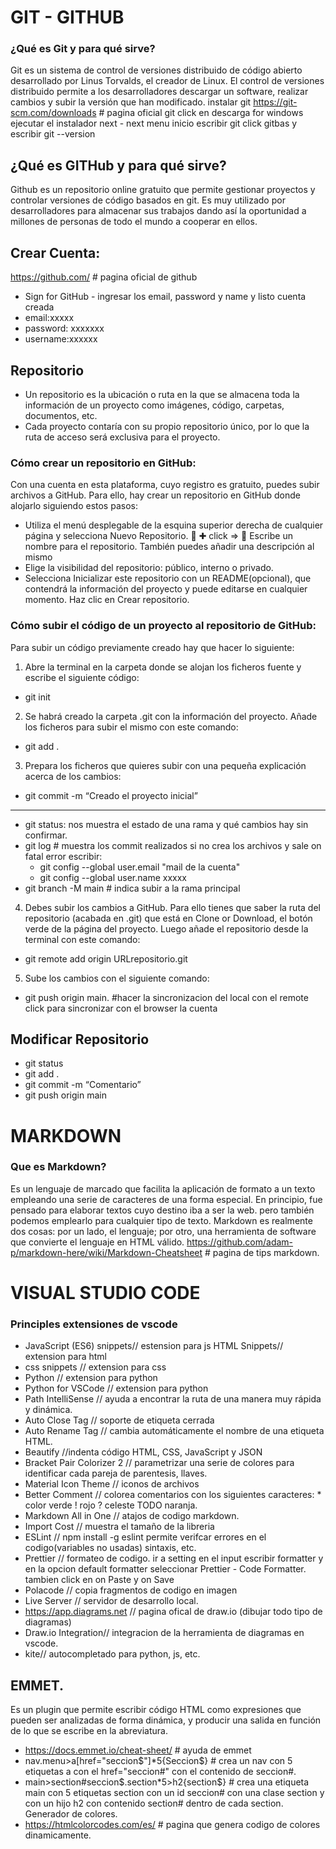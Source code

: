 # GIT - GITHUB

### ¿Qué es Git y para qué sirve?

Git es un sistema de control de versiones distribuido de código abierto desarrollado por Linus Torvalds, el creador de Linux. El control de versiones distribuido permite a los desarrolladores descargar un software, realizar cambios y subir la versión que han modificado.
instalar git
https://git-scm.com/downloads # pagina oficial git
click en descarga for windows
ejecutar el instalador next - next
menu inicio escribir git click gitbas y escribir git --version

## ¿Qué es GITHub y para qué sirve?

Github es un repositorio online gratuito que permite gestionar proyectos y controlar versiones de código basados en git. Es muy utilizado por desarrolladores para almacenar sus trabajos dando así la oportunidad a millones de personas de todo el mundo a cooperar en ellos.

## Crear Cuenta:

https://github.com/ # pagina oficial de github

- Sign for GitHub - ingresar los email, password y name y listo cuenta creada
- email:xxxxx
- password: xxxxxxx
- username:xxxxxx

## Repositorio

- Un repositorio es la ubicación o ruta en la que se almacena toda la información de un proyecto como imágenes, código, carpetas, documentos, etc.
- Cada proyecto contaría con su propio repositorio único, por lo que la ruta de acceso será exclusiva para el proyecto.

### Cómo crear un repositorio en GitHub:

Con una cuenta en esta plataforma, cuyo registro es gratuito, puedes subir archivos a GitHub. Para ello, hay crear un repositorio en GitHub donde alojarlo siguiendo estos pasos:

- Utiliza el menú desplegable de la esquina superior derecha de cualquier página y selecciona Nuevo Repositorio. 🔔 ✚ click => 🔻
  Escribe un nombre para el repositorio. También puedes añadir una descripción al mismo
- Elige la visibilidad del repositorio: público, interno o privado.
- Selecciona Inicializar este repositorio con un README(opcional), que contendrá la información del proyecto y puede editarse en cualquier momento.
  Haz clic en Crear repositorio.

### Cómo subir el código de un proyecto al repositorio de GitHub:

Para subir un código previamente creado hay que hacer lo siguiente:

1. Abre la terminal en la carpeta donde se alojan los ficheros fuente y escribe el siguiente código:

- git init

2. Se habrá creado la carpeta .git con la información del proyecto. Añade los ficheros para subir el mismo con este comando:

- git add .

3. Prepara los ficheros que quieres subir con una pequeña explicación acerca de los cambios:

- git commit -m “Creado el proyecto inicial”

---

- git status: nos muestra el estado de una rama y qué cambios hay sin confirmar.
- git log # muestra los commit realizados
  si no crea los archivos y sale on fatal error escribir:
  - git config --global user.email "mail de la cuenta"
  - git config --global user.name xxxxx
- git branch -M main # indica subir a la rama principal

4. Debes subir los cambios a GitHub. Para ello tienes que saber la ruta del repositorio (acabada en .git) que está en Clone or Download, el botón verde de la página del proyecto. Luego añade el repositorio desde la terminal con este comando:

- git remote add origin URLrepositorio.git

5.  Sube los cambios con el siguiente comando:

- git push origin main. #hacer la sincronizacion del local con el remote
  click para sincronizar con el browser la cuenta

## Modificar Repositorio

- git status
- git add .
- git commit -m “Comentario”
- git push origin main

# MARKDOWN

### Que es Markdown?

Es un lenguaje de marcado que facilita la aplicación de formato a un texto empleando una serie de caracteres de una forma especial. En principio, fue pensado para elaborar textos cuyo destino iba a ser la web. pero también podemos emplearlo para cualquier tipo de texto.
Markdown es realmente dos cosas: por un lado, el lenguaje; por otro, una herramienta de software que convierte el lenguaje en HTML válido.
https://github.com/adam-p/markdown-here/wiki/Markdown-Cheatsheet # pagina de tips markdown.

# VISUAL STUDIO CODE

### Principles extensiones de vscode

- JavaScript (ES6) snippets// estension para js
  HTML Snippets// extension para html
- css snippets // extension para css
- Python // extension para python
- Python for VSCode // extension para python
- Path IntelliSense // ayuda a encontrar la ruta de una manera muy rápida y dinámica.
- Auto Close Tag // soporte de etiqueta cerrada
- Auto Rename Tag // cambia automáticamente el nombre de una etiqueta HTML.
- Beautify //indenta código HTML, CSS, JavaScript y JSON
- Bracket Pair Colorizer 2 // parametrizar una serie de colores para identificar cada pareja de parentesis, llaves.
- Material Icon Theme // iconos de archivos
- Better Comment // colorea comentarios con los siguientes caracteres: \* color verde ! rojo
  ? celeste TODO naranja.
- Markdown All in One // atajos de codigo markdown.
- Import Cost // muestra el tamaño de la libreria
- ESLint // npm install -g eslint permite verifcar errores en el codigo(variables no usadas) sintaxis, etc.
- Prettier // formateo de codigo. ir a setting en el input escribir formatter y en la opcion default formatter seleccionar Prettier - Code Formatter. tambien click en on Paste y on Save
- Polacode // copia fragmentos de codigo en imagen
- Live Server // servidor de desarrollo local.
- https://app.diagrams.net // pagina ofical de draw.io (dibujar todo tipo de diagramas)
- Draw.io Integration// integracion de la herramienta de diagramas en vscode.
- kite// autocompletado para python, js, etc.

## EMMET.

Es un plugin que permite escribir código HTML como expresiones que pueden ser analizadas de forma dinámica, y producir una salida en función de lo que se escribe en la abreviatura.

- https://docs.emmet.io/cheat-sheet/ # ayuda de emmet
- nav.menu>a[href="seccion$"]\*5{Seccion$} # crea un nav con 5 etiquetas a con el href="seccion#" con el contenido de seccion#.
- main>section#seccion$.section*5>h2{section$} # crea una etiqueta main con 5 etiquetas section con un id
  seccion# con una clase section y con un hijo h2 con contenido section# dentro de cada section.
  Generador de colores.
- https://htmlcolorcodes.com/es/ # pagina que genera codigo de colores dinamicamente.
